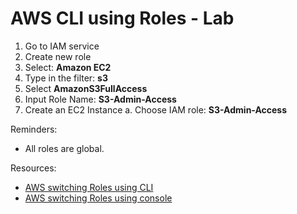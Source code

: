 # AWS CLI using Roles - Lab

1. Go to IAM service
2. Create new role
3. Select: **Amazon EC2**
4. Type in the filter: **s3**
5. Select **AmazonS3FullAccess**
6. Input Role Name: **S3-Admin-Access**
7. Create an EC2 Instance
  a. Choose IAM role: **S3-Admin-Access**

Reminders:
- All roles are global.

Resources:
* [AWS switching Roles using CLI](https://aws.amazon.com/blogs/security/new-attach-an-aws-iam-role-to-an-existing-amazon-ec2-instance-by-using-the-aws-cli/)
* [AWS switching Roles using console](https://aws.amazon.com/blogs/security/easily-replace-or-attach-an-iam-role-to-an-existing-ec2-instance-by-using-the-ec2-console/)
